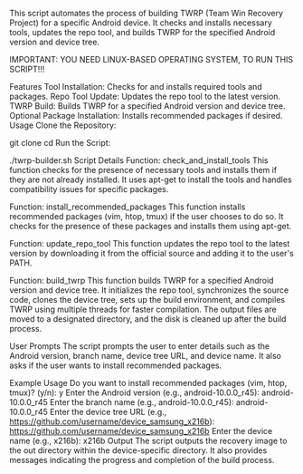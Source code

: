 This script automates the process of building TWRP (Team Win Recovery Project) for a specific Android device. It checks and installs necessary tools, updates the repo tool, and builds TWRP for the specified Android version and device tree.


IMPORTANT: YOU NEED LINUX-BASED OPERATING SYSTEM, TO RUN THIS SCRIPT!!!


Features
Tool Installation: Checks for and installs required tools and packages.
Repo Tool Update: Updates the repo tool to the latest version.
TWRP Build: Builds TWRP for a specified Android version and device tree.
Optional Package Installation: Installs recommended packages if desired.
Usage
Clone the Repository:

git clone <repository-url>
cd <repository-directory>
Run the Script:

./twrp-builder.sh
Script Details
Function: check_and_install_tools
This function checks for the presence of necessary tools and installs them if they are not already installed. It uses apt-get to install the tools and handles compatibility issues for specific packages.

Function: install_recommended_packages
This function installs recommended packages (vim, htop, tmux) if the user chooses to do so. It checks for the presence of these packages and installs them using apt-get.

Function: update_repo_tool
This function updates the repo tool to the latest version by downloading it from the official source and adding it to the user's PATH.

Function: build_twrp
This function builds TWRP for a specified Android version and device tree. It initializes the repo tool, synchronizes the source code, clones the device tree, sets up the build environment, and compiles TWRP using multiple threads for faster compilation. The output files are moved to a designated directory, and the disk is cleaned up after the build process.

User Prompts
The script prompts the user to enter details such as the Android version, branch name, device tree URL, and device name. It also asks if the user wants to install recommended packages.

Example Usage
Do you want to install recommended packages (vim, htop, tmux)? (y/n): y
Enter the Android version (e.g., android-10.0.0_r45): android-10.0.0_r45
Enter the branch name (e.g., android-10.0.0_r45): android-10.0.0_r45
Enter the device tree URL (e.g., https://github.com/username/device_samsung_x216b): https://github.com/username/device_samsung_x216b
Enter the device name (e.g., x216b): x216b
Output
The script outputs the recovery image to the out directory within the device-specific directory. It also provides messages indicating the progress and completion of the build process.
